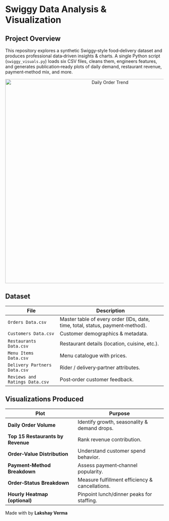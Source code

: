 # Swiggy Data Analysis & Visualization

## Project Overview

This repository explores a synthetic Swiggy‑style food‑delivery dataset and produces professional data‑driven insights & charts.  A single Python script (`swiggy_visuals.py`) loads six CSV files, cleans them, engineers features, and generates publication‑ready plots of daily demand, restaurant revenue, payment‑method mix, and more.

<p align="center">
  <img src="docs/preview_daily_orders.png" width="650" alt="Daily Order Trend">
</p>

##  Dataset

| File                           | Description                                                                   |
| ------------------------------ | ----------------------------------------------------------------------------- |
| `Orders Data.csv`              | Master table of every order (IDs, date, time, total, status, payment‑method). |
| `Customers Data.csv`           | Customer demographics & metadata.                                             |
| `Restaurants Data.csv`         | Restaurant details (location, cuisine, etc.).                                 |
| `Menu Items Data.csv`          | Menu catalogue with prices.                                                   |
| `Delivery Partners Data.csv`   | Rider / delivery‑partner attributes.                                          |
| `Reviews and Ratings Data.csv` | Post‑order customer feedback.                                                 |



## Visualizations Produced

| Plot                              | Purpose                                         |
| --------------------------------- | ----------------------------------------------- |
| **Daily Order Volume**            | Identify growth, seasonality & demand drops.    |
| **Top 15 Restaurants by Revenue** | Rank revenue contribution.                      |
| **Order‑Value Distribution**      | Understand customer spend behavior.             |
| **Payment‑Method Breakdown**      | Assess payment‑channel popularity.              |
| **Order‑Status Breakdown**        | Measure fulfillment efficiency & cancellations. |
| **Hourly Heatmap (optional)**     | Pinpoint lunch/dinner peaks for staffing.       |



Made with by **Lakshay Verma**
